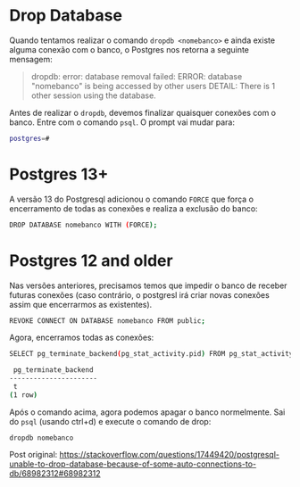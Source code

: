 # Drop Database

Quando tentamos realizar o comando `dropdb <nomebanco>` e ainda existe alguma conexão com o banco, o Postgres nos retorna
a seguinte mensagem:

> dropdb: error: database removal failed: ERROR:  database "nomebanco" is being accessed by other users
DETAIL:  There is 1 other session using the database.

Antes de realizar o `dropdb`, devemos finalizar quaisquer conexões com o banco. Entre com o comando `psql`. O prompt vai mudar para:

```sh
postgres=#
```

# Postgres 13+

A versão 13 do Postgresql adicionou o comando `FORCE` que força o encerramento de todas as conexões e realiza a exclusão
do banco:

```sh
DROP DATABASE nomebanco WITH (FORCE);
```

# Postgres 12 and older

Nas versões anteriores, precisamos temos que impedir o banco de receber futuras conexões (caso contrário, o postgresl irá criar novas conexões assim que encerrarmos as existentes).

```sh
REVOKE CONNECT ON DATABASE nomebanco FROM public;
```

Agora, encerramos todas as conexões:

```sh
SELECT pg_terminate_backend(pg_stat_activity.pid) FROM pg_stat_activity WHERE pg_stat_activity.datname = 'nomebanco';

 pg_terminate_backend
----------------------
 t
(1 row)
```
Após o comando acima, agora podemos apagar o banco normelmente. Sai do `psql` (usando ctrl+d) e execute o comando de drop:

```
dropdb nomebanco
```

Post original: https://stackoverflow.com/questions/17449420/postgresql-unable-to-drop-database-because-of-some-auto-connections-to-db/68982312#68982312

